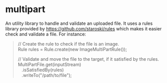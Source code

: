 multipart
=========

An utility library to handle and validate an uploaded file. It uses a rules library provided by https://github.com/staroski/rules which makes it easier check and validate a file. For instance:

> // Create the rule to check if the file is an image.<br />
> Rule<MultiPartFileContext> rules = Rule.create(new ImageMultiPartRule());
>
> // Validate and move the file to the target, if it satisfied by the rules.<br />
> MultiPartFile.get(inputStream)<br />
>			&nbsp;&nbsp;&nbsp;.isSatisfiedBy(rules)<br />
>			&nbsp;&nbsp;&nbsp;.writeTo("/path/to/file");<br />


